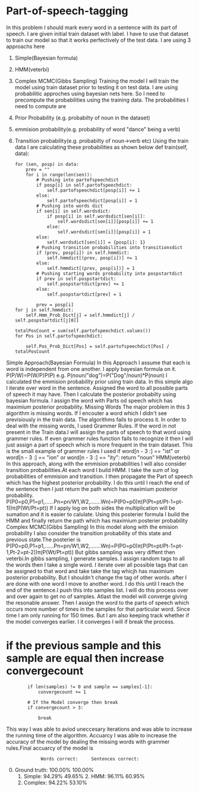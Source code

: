 # Part-of-speech-tagging
In this problem I should mark every word in a sentence with its part of speech. I are given initial train dataset with label. I have to use that dataset to train our model so that it works perfectively of the test data. I are using 3 approachs here
1.	Simple(Bayesian formula)
2.	HMM(veterbi)
3.	Complex MCMC(Gibbs Sampling)
Training the model
I will train the model using train dataset prior to testing it on test data. I are using probabilitic approches using bayesian nets here. So I need to precompute the probabilities using the training data. The probabilities I need to compute are
1.	Prior Probability (e.g. probabilty of noun in the dataset)
2.	emmision probability(e.g. probability of word "dance" being a verb)
3.	Transition probability(e.g. probabilty of noun->verb etc) Using the train data I are calculating these probabilities as shown below
def train(self, data):

        for (sen, posp) in data:
            prev = ""
            for i in range(len(sen)):
                # Pushing into partofspeechdict
                if posp[i] in self.partofspeechdict:
                    self.partofspeechdict[posp[i]] += 1
                else:
                    self.partofspeechdict[posp[i]] = 1
                # Pushing into words dict
                if sen[i] in self.wordsdict:
                    if posp[i] in self.wordsdict[sen[i]]:
                        self.wordsdict[sen[i]][posp[i]] += 1
                    else:
                        self.wordsdict[sen[i]][posp[i]] = 1
                else:
                    self.wordsdict[sen[i]] = {posp[i]: 1}
                # Pushing transition probabilities into transitionsdict
                if (prev, posp[i]) in self.hmmdict:
                    self.hmmdict[(prev, posp[i])] += 1
                else:
                    self.hmmdict[(prev, posp[i])] = 1
                # Pushing starting words probability into pospstartdict
                if prev in self.pospstartdict:
                    self.pospstartdict[prev] += 1
                else:
                    self.pospstartdict[prev] = 1

                prev = posp[i]
        for j in self.hmmdict:
            self.Hmm_Prob_Dict[j] = self.hmmdict[j] / self.pospstartdict[j[0]]

        totalPosCount = sum(self.partofspeechdict.values())
        for Pos in self.partofspeechdict:
          
            self.Pos_Prob_Dict[Pos] = self.partofspeechdict[Pos] / totalPosCount
        
Simple Approach(Bayesian Formula)
In this Approach I assume that each is word is independent from one another. I apply bayesian formula on it. P(P/W)=P(W/P)P(P) e.g. P(noun/"dog")=P("Dog"/noun)*P(noun)
I calculated the emmision probability prior using train data. In this simple algo I iterate over word in the sentence. Assigned the word to all possible parts of speech it may have. Then I calculate the posterior probabilty using bayesian formula. I assign the word with Parts od speech which has maximium posterior probability.
Missing Words
The major problem in this 3 algorithm is missing words. If I encouter a word which I didn't see previsiously in the train data. The algorithms fails to process it. In order to deal with the missing words, I used Grammer Rules. If the word in not present in the Train data.I will assign the parts of speech to that word using grammer rules. If even grammer rules function fails to recognize it then I will just assign a part of speech which is more frequent in the train dataset. This is the small example of grammer rules I used
if word[n - 3 :] == "ist" or word[n - 3 :] == "ion" or word[n - 3 :] == "ity":
            return "noun"
HMM(veterbi)
In this approach, along with the emmision probabilities I will also consider transition probabilities.At each word I build HMM. I take the sum of log probabilities of emmision and transition. I then propagate the Part of speech which has the highest posterior probability. I do this until I reach the end of the sentence then I just return the path which has maximium posterior probability.
P(P0=p0,P1=p1,......Pn=pn/W1,W2,.......Wn)=P(P0=p0)π(P(Pt=pt/Pt-1=pt-1))π(P(Wt/Pt=pt))
If I apply log on both sides the multiplication will be sumation and it is easier to calulate. Using this posterier formula I build the HMM and finally return the path which has maximium posterier probability
Complex MCMC(Gibbs Sampling)
In this model along with the emision probability I also consider the transition probability of this state and previous state.The posterier is
P(P0=p0,P1=p1,......Pn=pn/W1,W2,.......Wn)=P(P0=p0)π(P(Pt=pt/Pt-1=pt-1,Pt-2=pt-2))π(P(Wt/Pt=pt))
But gibbs sampling was very diffent then veterbi.In gibbs sampling, I generate samples. I assign random tags to all the words then I take a single word. I iterate over all possible tags that can be assigned to that word and take take the tag whicjh has maximium posterior probability. But I shouldn't change the tag of other words. after I are done with one word I move to another word. I do this until I reach the end of the sentence.I push this into samples list. I will do this process over and over again to get no of samples. Atlast the model will converge giving the resonable answer. Then I assign the word to the parts of speech which occurs more number of times in the samples for that particular word. Since time I am only running for 150 times. But I am also keeping track whether if the model converges earlier. I it converges I will if break the process.
 # if the previous sample and this sample are equal then increase convergecount
            if len(samples) != 0 and sample == samples[-1]:
                convergecount += 1

            # If the Model converge then break
            if convergecount > 3:

                break
This way I was able to aviod uneccesary iterations and was able to increase the running time of the algorithm.
Accuarcy
I was able to increase the accuracy of the model by dealing the missing words with grammer rules.Final accuarcy of the model is

                 Words correct:     Sentences correct: 
   0. Ground truth:      100.00%              100.00%
         1. Simple:       94.29%               49.65%
            2. HMM:       96.11%               60.95%
        3. Complex:       94.22%               53.10%

 

